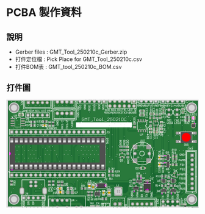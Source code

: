 # PCBA 製作資料

## 說明

- Gerber files : GMT_Tool_250210c_Gerber.zip
- 打件定位檔 : Pick Place for GMT_Tool_250210c.csv
- 打件BOM表 : GMT_tool_250210c_BOM.csv

## 打件圖

![parts placement top](assets/placement_top.png)
